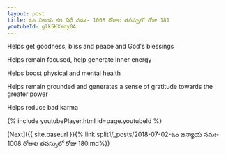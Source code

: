 ```yaml
---
layout: post
title: ఓం విజయ కల విధే నమః- 1008 రోజుల తపస్సులో రోజు 181
youtubeId: glk5KXYdy0A
---
```

 
 
Helps get goodness, bliss and peace and God's blessings
 
Helps remain focused, help generate inner energy 
 
Helps boost physical and mental health 
 
Helps remain grounded and generates a sense of gratitude towards the greater power 
 
Helps reduce bad karma
 
 
 
 


{% include youtubePlayer.html id=page.youtubeId %}
 
[Next]({{ site.baseurl }}{% link  split1/_posts/2018-07-02-ఓం జన్యాయ నమః- 1008 రోజుల తపస్సులో రోజు 180.md%})
 
